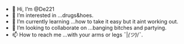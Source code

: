 - 👋 Hi, I’m @De221
- 👀 I’m interested in ...drugs&hoes.
- 🌱 I’m currently learning ...how to take it easy but it aint working out.
- 💞️ I’m looking to collaborate on ...banging bitches and partying.
- 📫 How to reach me ...with your arms or legs ¯|_(ツ)_/¯.

<!---
De221/De221 is a ✨ special ✨ repository because its `README.md` (this file) appears on your GitHub profile.
You can click the Preview link to take a look at your changes.
--->
